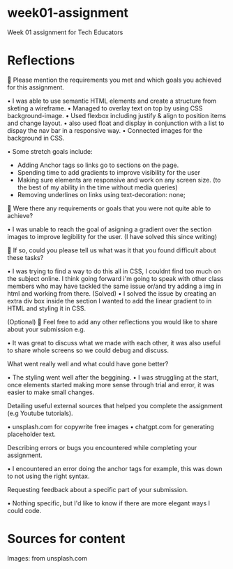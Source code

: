 # week01-assignment

Week 01 assignment for Tech Educators

# Reflections

🎯 Please mention the requirements you met and which goals you achieved for this assignment.

• I was able to use semantic HTML elements and create a structure from sketing a wireframe.
• Managed to overlay text on top by using CSS background-image.
• Used flexbox including justify & align to position items and change layout.
• also used float and display in conjunction with a list to dispay the nav bar in a responsive way.
• Connected images for the background in CSS.

• Some stretch goals include:

- Adding Anchor tags so links go to sections on the page.
- Spending time to add gradients to improve visibility for the user
- Making sure elements are responsive and work on any screen size. (to the best of my ability in the time without media queries)
- Removing underlines on links using text-decoration: none;

🎯 Were there any requirements or goals that you were not quite able to achieve?

• I was unable to reach the goal of asigning a gradient over the section images to improve legibility for the user. (I have solved this since writing)

🎯 If so, could you please tell us what was it that you found difficult about these tasks?

• I was trying to find a way to do this all in CSS, I couldnt find too much on the subject online. I think going forward i'm going to speak with other class members who may have tackled the same issue or/and try adding a img in html and working from there. (Solved)
• I solved the issue by creating an extra div box inside the section I wanted to add the linear gradient to in HTML and styling it in CSS.

(Optional)
🏹 Feel free to add any other reflections you would like to share about your submission e.g.

• It was great to discuss what we made with each other, it was also useful to share whole screens so we could debug and discuss.

What went really well and what could have gone better?

• The styling went well after the beggining.
• I was struggling at the start, once elements started making more sense through trial and error, it was easier to make small changes.

Detailing useful external sources that helped you complete the assignment (e.g Youtube tutorials).

• unsplash.com for copywrite free images
• chatgpt.com for generating placeholder text.

Describing errors or bugs you encountered while completing your assignment.

• I encountered an error doing the anchor tags for example, this was down to not using the right syntax.

Requesting feedback about a specific part of your submission.

• Nothing specific, but I'd like to know if there are more elegant ways I could code.

# Sources for content

Images: from unsplash.com
